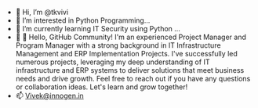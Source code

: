- 👋 Hi, I’m @tkvivi
- 👀 I’m interested in Python Programming...
- 🌱 I’m currently learning IT Security using Python ...
- 💞 👋 Hello, GitHub Community!
I'm an experienced Project Manager and Program Manager with a strong background in IT Infrastructure Management and ERP Implementation Projects. I've successfully led numerous projects, leveraging my deep understanding of IT infrastructure and ERP systems to deliver solutions that meet business needs and drive growth.
Feel free to reach out if you have any questions or collaboration ideas. Let's learn and grow together!
- 📫 Vivek@innogen.in 

<!---
tkvivi/tkvivi is a ✨ special ✨ repository because its `README.md` (this file) appears on your GitHub profile.
You can click the Preview link to take a look at your changes.
--->
